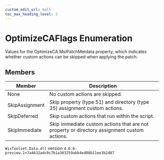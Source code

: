```yaml
---
custom_edit_url: null
toc_max_heading_level: 2
---
```

# OptimizeCAFlags Enumeration
Values for the OptimizeCA MsiPatchMetdata property, which indicates whether custom actions can be skipped when applying the patch.
## Members
| Member | Description |
| ------ | ----------- |
| None | No custom actions are skipped. |
| SkipAssignment | Skip property (type 51) and directory (type 35) assignment custom actions. |
| SkipDeferred | Skip custom actions that run within the script. |
| SkipImmediate | Skip immediate custom actions that are not property or directory assignment custom actions. |
`WixToolset.Data.dll` version `4.0.0-preview.1+7a4632adc0c7b1a363259abb4ed08b11ee3b2d87`
